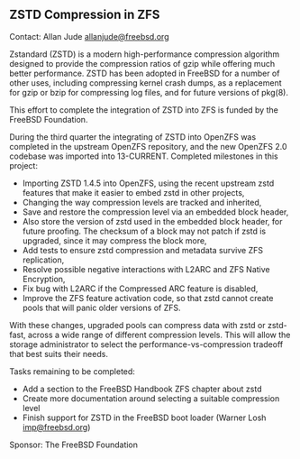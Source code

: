 ## ZSTD Compression in ZFS ##

Contact: Allan Jude <allanjude@freebsd.org>  

Zstandard (ZSTD) is a modern high-performance compression
algorithm designed to provide the compression ratios of gzip
while offering much better performance. ZSTD has been adopted
in FreeBSD for a number of other uses, including compressing
kernel crash dumps, as a replacement for gzip or bzip for
compressing log files, and for future versions of pkg(8).

This effort to complete the integration of ZSTD into ZFS is
funded by the FreeBSD Foundation.

During the third quarter the integrating of ZSTD into OpenZFS
was completed in the upstream OpenZFS repository, and the new
OpenZFS 2.0 codebase was imported into 13-CURRENT.
Completed milestones in this project:

  * Importing ZSTD 1.4.5 into OpenZFS, using the recent upstream zstd features that make it easier to embed zstd in other projects,
  * Changing the way compression levels are tracked and inherited,
  * Save and restore the compression level via an embedded block header,
  * Also store the version of zstd used in the embedded block header, for future proofing. The checksum of a block may not patch if zstd is upgraded, since it may compress the block more,
  * Add tests to ensure zstd compression and metadata survive ZFS replication,
  * Resolve possible negative interactions with L2ARC and ZFS Native Encryption,
  * Fix bug with L2ARC if the Compressed ARC feature is disabled,
  * Improve the ZFS feature activation code, so that zstd cannot create pools that will panic older versions of ZFS.

With these changes, upgraded pools can compress data with zstd
or zstd-fast, across a wide range of different compression levels.
This will allow the storage administrator to select the
performance-vs-compression tradeoff that best suits their needs.

Tasks remaining to be completed:

  * Add a section to the FreeBSD Handbook ZFS chapter about zstd
  * Create more documentation around selecting a suitable compression level
  * Finish support for ZSTD in the FreeBSD boot loader (Warner Losh <imp@freebsd.org>)

Sponsor: The FreeBSD Foundation  
